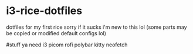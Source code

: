 # i3-rice-dotfiles
dotfiles for my first rice sorry if it sucks i'm new to this lol
(some parts may be copied or modified default configs lol)

#stuff ya need
i3
picom
rofi
polybar
kitty
neofetch
